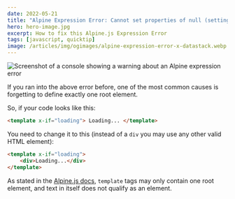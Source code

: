 ```yaml
---
date: 2022-05-21
title: "Alpine Expression Error: Cannot set properties of null (setting _x_dataStack)"
hero: hero-image.jpg
excerpt: How to fix this Alpine.js Expression Error
tags: [javascript, quicktip]
image: /articles/img/ogimages/alpine-expression-error-x-datastack.webp
---
```


![Screenshot of a console showing a warning about an Alpine expression error](alpine-expression-error.png)

If you ran into the above error before, one of the most common causes is forgetting to define exactly one root element.

So, if your code looks like this:

```html
<template x-if="loading"> Loading... </template>
```

You need to change it to this (instead of a `div` you may use any other valid HTML element):

```html
<template x-if="loading">
	<div>Loading...</div>
</template>
```

As stated in the [Alpine.js docs](https://alpinejs.dev/directives/if), `template` tags may only contain one root element, and text in itself does not qualify as an element.
